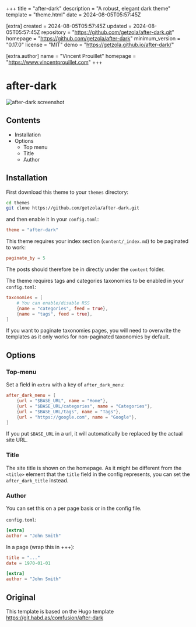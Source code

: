 
+++
title = "after-dark"
description = "A robust, elegant dark theme"
template = "theme.html"
date = 2024-08-05T05:57:45Z

[extra]
created = 2024-08-05T05:57:45Z
updated = 2024-08-05T05:57:45Z
repository = "https://github.com/getzola/after-dark.git"
homepage = "https://github.com/getzola/after-dark"
minimum_version = "0.17.0"
license = "MIT"
demo = "https://getzola.github.io/after-dark/"

[extra.author]
name = "Vincent Prouillet"
homepage = "https://www.vincentprouillet.com"
+++        

# after-dark

![after-dark screenshot](https://github.com/getzola/after-dark/blob/master/screenshot.png?raw=true)

## Contents

- Installation
- Options
  - Top menu
  - Title
  - Author

## Installation
First download this theme to your `themes` directory:

```bash
cd themes
git clone https://github.com/getzola/after-dark.git
```
and then enable it in your `config.toml`:

```toml
theme = "after-dark"
```

This theme requires your index section (`content/_index.md`) to be paginated to work:

```toml
paginate_by = 5
```

The posts should therefore be in directly under the `content` folder.

The theme requires tags and categories taxonomies to be enabled in your `config.toml`:

```toml
taxonomies = [
    # You can enable/disable RSS
    {name = "categories", feed = true},
    {name = "tags", feed = true},
]
```
If you want to paginate taxonomies pages, you will need to overwrite the templates
as it only works for non-paginated taxonomies by default.


## Options

### Top-menu
Set a field in `extra` with a key of `after_dark_menu`:

```toml
after_dark_menu = [
    {url = "$BASE_URL", name = "Home"},
    {url = "$BASE_URL/categories", name = "Categories"},
    {url = "$BASE_URL/tags", name = "Tags"},
    {url = "https://google.com", name = "Google"},
]
```

If you put `$BASE_URL` in a url, it will automatically be replaced by the actual
site URL.

### Title
The site title is shown on the homepage. As it might be different from the `<title>`
element that the `title` field in the config represents, you can set the `after_dark_title`
instead.

### Author
You can set this on a per page basis or in the config file.

`config.toml`:
```toml
[extra]
author = "John Smith"
```
In a page (wrap this in +++):
```toml
title = "..."
date = 1970-01-01

[extra]
author = "John Smith"
```

## Original
This template is based on the Hugo template https://git.habd.as/comfusion/after-dark

        